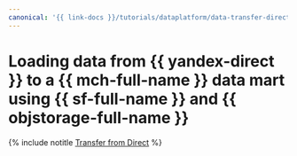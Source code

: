 ```yaml
---
canonical: '{{ link-docs }}/tutorials/dataplatform/data-transfer-direct-to-mch'
---
```


# Loading data from {{ yandex-direct }} to a {{ mch-full-name }} data mart using {{ sf-full-name }} and {{ objstorage-full-name }}

{% include notitle [Transfer from Direct](../../_tutorials/dataplatform/ya-direct-mch-migration.md) %}
